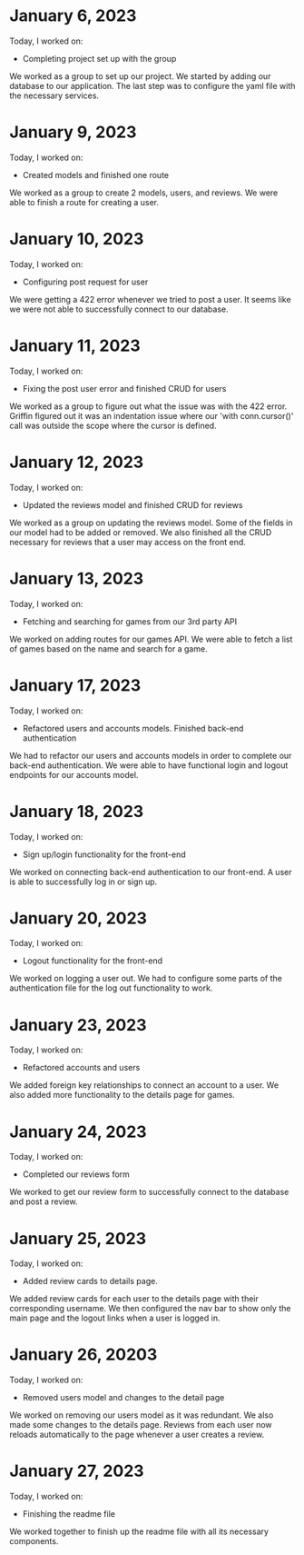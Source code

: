 # January 6, 2023

Today, I worked on:

* Completing project set up with the group

We worked as a group to set up our project. We started by adding our database to our application. The last step was to configure the yaml file with the necessary services.

# January 9, 2023

Today, I worked on:

* Created models and finished one route

We worked as a group to create 2 models, users, and reviews. We were able to finish a route for creating a user.

# January 10, 2023

Today, I worked on:

* Configuring post request for user

We were getting a 422 error whenever we tried to post a user. It seems like we were not able to successfully connect to our database.

# January 11, 2023

Today, I worked on:

* Fixing the post user error and finished CRUD for users

We worked as a group to figure out what the issue was with the 422 error. Griffin figured out it was an indentation issue where our 'with conn.cursor()' call was outside the scope where the cursor is defined.

# January 12, 2023
Today, I worked on:

* Updated the reviews model and finished CRUD for reviews

We worked as a group on updating the reviews model. Some of the fields in our model had to be added or removed. We also finished all the CRUD necessary for reviews that a user may access on the front end.

# January 13, 2023
Today, I worked on:

* Fetching and searching for games from our 3rd party API

We worked on adding routes for our games API. We were able to fetch a list of games based on the name and search for a game.

# January 17, 2023
Today, I worked on:

* Refactored users and accounts models. Finished back-end authentication

We had to refactor our users and accounts models in order to complete our back-end authentication. We were able to have functional login and logout endpoints for our accounts model.

# January 18, 2023
Today, I worked on:

* Sign up/login functionality for the front-end

We worked on connecting back-end authentication to our front-end. A user is able to successfully log in or sign up.

# January 20, 2023
Today, I worked on:

* Logout functionality for the front-end

We worked on logging a user out. We had to configure some parts of the authentication file for the log out functionality to work.

# January 23, 2023
Today, I worked on:

* Refactored accounts and users

We added foreign key relationships to connect an account to a user. We also added more functionality to the details page for games.

# January 24, 2023
Today, I worked on:

* Completed our reviews form

We worked to get our review form to successfully connect to the database and post a review.

# January 25, 2023
Today, I worked on:

* Added review cards to details page.

We added review cards for each user to the details page with their corresponding username. We then configured the nav bar to show only the main page and the logout links when a user is logged in.

# January 26, 20203
Today, I worked on:

* Removed users model and changes to the detail page

We worked on removing our users model as it was redundant. We also made some changes to the details page. Reviews from each user now reloads automatically to the page whenever a user creates a review.

# January 27, 2023
Today, I worked on:

* Finishing the readme file

We worked together to finish up the readme file with all its necessary components.
